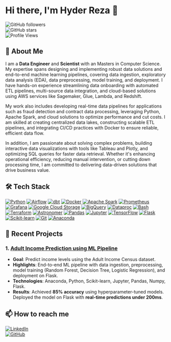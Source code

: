# Hi there, I'm Hyder Reza 👋

![GitHub followers](https://img.shields.io/github/followers/tryd3x?label=Follow%20Me&style=social)  
![GitHub stars](https://img.shields.io/github/stars/tryd3x?label=Stars&style=social)  
![Profile Views](https://komarev.com/ghpvc/?username=tryd3x&color=blue)  

## 🚀 About Me

I am a **Data Engineer** and **Scientist** with an Masters in Computer Science. My expertise spans designing and implementing robust data solutions and end-to-end machine learning pipelines, covering data ingestion, exploratory data analysis (EDA), data preprocessing, model training, and deployment. I have hands-on experience streamlining data onboarding with automated ETL pipelines, multi-source data integration, and cloud-based solutions using AWS services like Sagemaker, Glue, Lambda, and Redshift.

My work also includes developing real-time data pipelines for applications such as fraud detection and contract data processing, leveraging Python, Apache Spark, and cloud solutions to optimize performance and cut costs. I am skilled at creating centralized data lakes, constructing scalable ETL pipelines, and integrating CI/CD practices with Docker to ensure reliable, efficient data flow.

In addition, I am passionate about solving complex problems, building interactive data visualizations with tools like Tableau and Plotly, and optimizing SQL queries for faster data retrieval. Whether it's enhancing operational efficiency, reducing manual intervention, or cutting down processing time, I am committed to delivering data-driven solutions that drive business value.



## 🛠️ Tech Stack

[![Python](https://img.shields.io/badge/python-3670A0?style=for-the-badge&logo=python&logoColor=ffdd54)](https://www.python.org/)
[![Airflow](https://img.shields.io/badge/Airflow-%23017CEE.svg?style=for-the-badge&logo=apache-airflow&logoColor=white)](https://airflow.apache.org/)
[![dbt](https://img.shields.io/badge/dbt-%23FF694B.svg?style=for-the-badge&logo=dbt&logoColor=white)](https://www.getdbt.com/)
[![Docker](https://img.shields.io/badge/docker-%230db7ed.svg?style=for-the-badge&logo=docker&logoColor=white)](https://www.docker.com/)
[![Apache Spark](https://img.shields.io/badge/spark-%23E25A1C.svg?style=for-the-badge&logo=apachespark&logoColor=white)](https://spark.apache.org/)
[![Prometheus](https://img.shields.io/badge/prometheus-%23E6522C.svg?style=for-the-badge&logo=prometheus&logoColor=white)](https://prometheus.io/)
[![Grafana](https://img.shields.io/badge/grafana-%23F46800.svg?style=for-the-badge&logo=grafana&logoColor=white)](https://grafana.com/)
[![Google Cloud Storage](https://img.shields.io/badge/GCS-%234285F4.svg?style=for-the-badge&logo=google-cloud&logoColor=white)](https://cloud.google.com/storage)
[![BigQuery](https://img.shields.io/badge/BigQuery-%234285F4.svg?style=for-the-badge&logo=google-bigquery&logoColor=white)](https://cloud.google.com/bigquery)
[![Dataproc](https://img.shields.io/badge/Dataproc-%234285F4.svg?style=for-the-badge&logo=google-cloud&logoColor=white)](https://cloud.google.com/dataproc)
[![Bash](https://img.shields.io/badge/bash-%23121011.svg?style=for-the-badge&logo=gnu-bash&logoColor=white)](https://www.gnu.org/software/bash/)
[![Terraform](https://img.shields.io/badge/terraform-%235835CC.svg?style=for-the-badge&logo=terraform&logoColor=white)](https://www.terraform.io/)
[![Astronomer](https://img.shields.io/badge/Astronomer-%230B0D0E.svg?style=for-the-badge&logo=apache-airflow&logoColor=white)](https://www.astronomer.io/)
[![Pandas](https://img.shields.io/badge/pandas-%23150458.svg?style=for-the-badge&logo=pandas&logoColor=white)](https://pandas.pydata.org/)
[![Jupyter](https://img.shields.io/badge/Jupyter-%23F37626.svg?style=for-the-badge&logo=jupyter&logoColor=white)](https://jupyter.org/)
[![TensorFlow](https://img.shields.io/badge/TensorFlow-%2343853D.svg?style=for-the-badge&logo=tensorflow&logoColor=white)](https://www.tensorflow.org/)
[![Flask](https://img.shields.io/badge/Flask-%23000.svg?style=for-the-badge&logo=flask&logoColor=white)](https://flask.palletsprojects.com/)
[![Scikit-learn](https://img.shields.io/badge/scikit--learn-%2320232a.svg?style=for-the-badge&logo=scikit-learn&logoColor=%2361DAFB)](https://scikit-learn.org/)
[![Git](https://img.shields.io/badge/git-%23F05033.svg?style=for-the-badge&logo=git&logoColor=white)](https://git-scm.com/)
[![Anaconda](https://img.shields.io/badge/anaconda-%2344A833.svg?style=for-the-badge&logo=anaconda&logoColor=white)](https://www.anaconda.com/)

## 📝 Recent Projects

### 1. [Adult Income Prediction using ML Pipeline](https://github.com/tryd3x/ml-pipeline)
- **Goal**: Predict income levels using the Adult Income Census dataset.
- **Highlights**: End-to-end ML pipeline with data ingestion, preprocessing, model training (Random Forest, Decision Tree, Logistic Regression), and deployment on Flask.
- **Technologies**: Anaconda, Python, Scikit-learn, Jupyter, Pandas, Numpy, Flask.
- **Results**: Achieved **85% accuracy** using hyperparameter-tuned models. Deployed the model on Flask with **real-time predictions under 200ms**.

## 📫 How to reach me

[![LinkedIn](https://img.shields.io/badge/LinkedIn-%230077B5.svg?style=for-the-badge&logo=linkedin&logoColor=white)](https://www.linkedin.com/in/hyder-reza)  
[![GitHub](https://img.shields.io/badge/GitHub-%23121011.svg?style=for-the-badge&logo=github&logoColor=white)](https://github.com/tryd3x)

